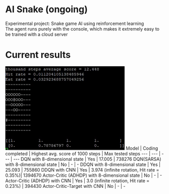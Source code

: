 # AI Snake (ongoing)
Experimental project: Snake game AI using reinforcement learning\
The agent runs purely with the console, which makes it extremely easy to be trained with a cloud server

# Current results
![](https://github.com/zysoong/ai-greedy-snake/blob/master/images/example_ddqn_reduced.gif?raw=true)
Model | Coding completed | Highest avg. score of 1000 steps | Max tested steps
--- | --- | --- | --- 
DQN with 8-dimensional state | Yes | 17.005 | 738276
DQN(SARSA) with 8-dimensional state | No | - | -
DDQN with 8-dimensional state | Yes | 25.093 | 755860
DDQN with CNN | Yes | 3.974 (infinite rotation, Hit rate = 0.35%)| 1394670
Actor-Critic (ADHDP) with 8-dimensional state | No | - | - 
Actor-Critic (ADHDP) with CNN | Yes | 3.0 (infinite rotation, Hit rate = 0.23%) | 394430
Actor-Critic-Target with CNN | No | - | -

